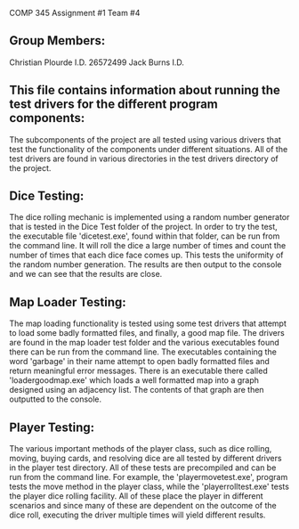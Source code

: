 COMP 345 Assignment #1
Team #4

Group Members:
--------------
Christian Plourde I.D. 26572499
Jack Burns I.D.

This file contains information about running the test drivers for the different program components:
----------------------------------------------------------------------------------------------------
The subcomponents of the project are all tested using various drivers that test the functionality of the components under
different situations. All of the test drivers are found in various directories in the test drivers directory of the project.

Dice Testing:
--------------
The dice rolling mechanic is implemented using a random number generator that is tested in the Dice Test folder of the project.
In order to try the test, the executable file 'dicetest.exe', found within that folder, can be run from the command line. It will
roll the dice a large number of times and count the number of times that each dice face comes up. This tests the uniformity of the
random number generation. The results are then output to the console and we can see that the results are close.

Map Loader Testing:
--------------------
The map loading functionality is tested using some test drivers that attempt to load some badly formatted files, and finally, a good
map file. The drivers are found in the map loader test folder and the various executables found there can be run from the command line. The executables containing the word 'garbage' in their name attempt to open badly formatted files and return meaningful error
messages. There is an executable there called 'loadergoodmap.exe' which loads a well formatted map into a graph designed using an
adjacency list. The contents of that graph are then outputted to the console.

Player Testing:
----------------
The various important methods of the player class, such as dice rolling, moving, buying cards, and resolving dice are all tested
by different drivers in the player test directory. All of these tests are precompiled and can be run from the command line. For example, the 'playermovetest.exe', program tests the move method in the player class, while the 'playerrolltest.exe' tests the player dice rolling facility. All of these place the player in different scenarios and since many of these are dependent on the outcome of the dice roll, executing the driver multiple times will yield different results.
